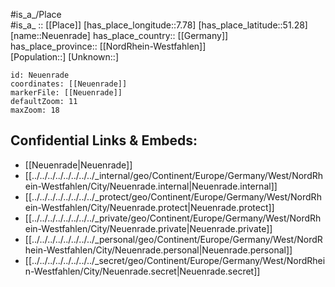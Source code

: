 ﻿---
location: [51.28,7.78] 
mapzoom: [7,12] 
mapmarker: city 
type: City
tags:
- geo/City


SpocWebEntityId: 32814
isDeleted: false
confidential: public

---
#is_a_/Place  
#is_a_ :: [[Place]] 
[has_place_longitude::7.78] 
[has_place_latitude::51.28] 
[name::Neuenrade] 
has_place_country:: [[Germany]]  
has_place_province:: [[NordRhein-Westfahlen]]  
[Population::] 
[Unknown::] 


```leaflet
id: Neuenrade
coordinates: [[Neuenrade]] 
markerFile: [[Neuenrade]] 
defaultZoom: 11 
maxZoom: 18
```


## Confidential Links & Embeds: 
- [[Neuenrade|Neuenrade]]  
- [[../../../../../../../../_internal/geo/Continent/Europe/Germany/West/NordRhein-Westfahlen/City/Neuenrade.internal|Neuenrade.internal]] 
- [[../../../../../../../../_protect/geo/Continent/Europe/Germany/West/NordRhein-Westfahlen/City/Neuenrade.protect|Neuenrade.protect]] 
- [[../../../../../../../../_private/geo/Continent/Europe/Germany/West/NordRhein-Westfahlen/City/Neuenrade.private|Neuenrade.private]] 
- [[../../../../../../../../_personal/geo/Continent/Europe/Germany/West/NordRhein-Westfahlen/City/Neuenrade.personal|Neuenrade.personal]] 
- [[../../../../../../../../_secret/geo/Continent/Europe/Germany/West/NordRhein-Westfahlen/City/Neuenrade.secret|Neuenrade.secret]] 
